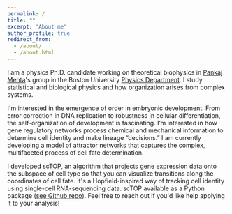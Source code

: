 ```yaml
---
permalink: /
title: ""
excerpt: "About me"
author_profile: true
redirect_from:
  - /about/
  - /about.html
---
```


I am a physics Ph.D. candidate working on theoretical biophysics in [Pankaj Mehta](http://physics.bu.edu/~pankajm/)'s group in the Boston University [Physics Department](http://physics.bu.edu/). I study statistical and biological physics and how organization arises from complex systems.

I'm interested in the emergence of order in embryonic development. From error correction in DNA replication to robustness in cellular differentiation, the self-organization of development is fascinating. I’m interested in how gene regulatory networks process chemical and mechanical information to determine cell identity and make lineage “decisions.” I am currently developing a model of attractor networks that captures the complex, multifaceted process of cell fate determination. 

I developed [scTOP](https://doi.org/10.1242/dev.201873), an algorithm that projects gene expression data onto the subspace of cell type so that you can visualize transitions along the coordinates of cell fate. It's a Hopfield-inspired way of tracking cell identity using single-cell RNA-sequencing data. scTOP available as a Python package ([see Github repo](https://github.com/Emergent-Behaviors-in-Biology/scTOP/tree/main)). Feel free to reach out if you'd like help applying it to your analysis!